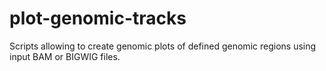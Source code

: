 # plot-genomic-tracks
Scripts allowing to create genomic plots of defined genomic regions using input BAM or BIGWIG files.
